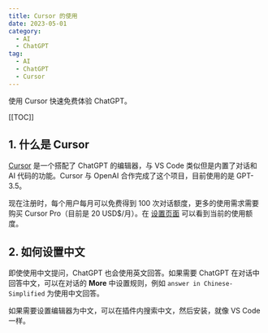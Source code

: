 ```yaml
---
title: Cursor 的使用
date: 2023-05-01
category:
  - AI
  - ChatGPT
tag:
  - AI
  - ChatGPT
  - Cursor
---
```


使用 Cursor 快速免费体验 ChatGPT。

<!-- more -->

[[TOC]]

## 1. 什么是 Cursor

[Cursor](https://www.cursor.so/) 是一个搭配了 ChatGPT 的编辑器，与 VS Code 类似但是内置了对话和 AI 代码的功能。Cursor 与 OpenAI 合作完成了这个项目，目前使用的是 GPT-3.5。

现在注册时，每个用户每月可以免费得到 100 次对话额度，更多的使用需求需要购买 Cursor Pro（目前是 20 USD$/月）。在 [设置页面](https://www.cursor.so/settings) 可以看到当前的使用额度。

## 2. 如何设置中文

即使使用中文提问，ChatGPT 也会使用英文回答。如果需要 ChatGPT 在对话中回答中文，可以在对话的 **More** 中设置规则，例如 `answer in Chinese-Simplified` 为使用中文回答。

如果需要设置编辑器为中文，可以在插件内搜索中文，然后安装，就像 VS Code 一样。
